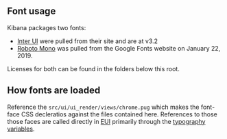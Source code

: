 ## Font usage

Kibana packages two fonts:

* [Inter UI](https://rsms.me/inter/) were pulled from their site and are at v3.2
* [Roboto Mono](https://fonts.google.com/specimen/Roboto+Mono) was pulled from the Google Fonts website on January 22, 2019.

Licenses for both can be found in the folders below this root.


## How fonts are loaded

Reference the `src/ui/ui_render/views/chrome.pug` which makes the font-face CSS decleratios against the files contained here. References to those those faces are called directly in [EUI](https://github.com/elastic/eui) primarily through the [typography variables](https://github.com/elastic/eui/blob/master/src/global_styling/variables/_typography.scss).